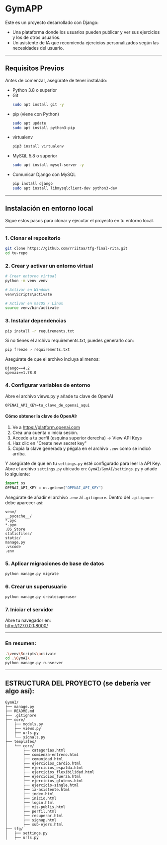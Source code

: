 
# GymAPP

Este es un proyecto desarrollado con Django:
- Una plataforma donde los usuarios pueden publicar y ver sus ejercicios y los de otros usuarios.
- Un asistente de IA que recomienda ejercicios personalizados según las necesidades del usuario.

---

## Requisitos Previos

Antes de comenzar, asegúrate de tener instalado:

- Python 3.8 o superior
- Git  
  ```bash
  sudo apt install git -y
  ```
- pip (viene con Python)  
  ```bash
  sudo apt update
  sudo apt install python3-pip
  ```
- virtualenv  
  ```bash
  pip3 install virtualenv
  ```
- MySQL 5.8 o superior  
  ```bash
  sudo apt install mysql-server -y
  ```
- Comunicar Django con MySQL  
  ```bash
  pip install django
  sudo apt install libmysqlclient-dev python3-dev
  ```

---

## Instalación en entorno local

Sigue estos pasos para clonar y ejecutar el proyecto en tu entorno local.

---

### 1. Clonar el repositorio

```bash
git clone https://github.com/rriitaa/tfg-final-rita.git
cd tu-repo
```

### 2. Crear y activar un entorno virtual

```bash
# Crear entorno virtual
python -m venv venv

# Activar en Windows
venv\Scripts\activate

# Activar en macOS / Linux
source venv/bin/activate
```

### 3. Instalar dependencias

```bash
pip install -r requirements.txt
```

Si no tienes el archivo requirements.txt, puedes generarlo con:

```bash
pip freeze > requirements.txt
```

Asegúrate de que el archivo incluya al menos:

```
Django==4.2
openai==1.78.0
```

### 4. Configurar variables de entorno

Abre el archivo views.py y añade tu clave de OpenAI

```
OPENAI_API_KEY=tu_clave_de_openai_aqui
```

#### Cómo obtener la clave de OpenAI:

1. Ve a https://platform.openai.com
2. Crea una cuenta o inicia sesión.
3. Accede a tu perfil (esquina superior derecha) → View API Keys
4. Haz clic en "Create new secret key"
5. Copia la clave generada y pégala en el archivo `.env` como se indicó arriba.

Y asegúrate de que en tu `settings.py` esté configurado para leer la API Key.  
Abre el archivo `settings.py` ubicado en: `GymAI/GymAI/settings.py` y añade lo siguiente:

```python
import os
OPENAI_API_KEY = os.getenv("OPENAI_API_KEY")
```

Asegúrate de añadir el archivo `.env` al `.gitignore`. Dentro del `.gitignore` debe aparecer así:

```
venv/
__pycache__/
*.pyc
*.pyo
.DS_Store
staticfiles/
static/
manage.py
.vscode
.env
```

### 5. Aplicar migraciones de base de datos

```bash
python manage.py migrate
```

### 6. Crear un superusuario

```bash
python manage.py createsuperuser
```

### 7. Iniciar el servidor

Abre tu navegador en:  
http://127.0.0.1:8000/

---

### En resumen:

```bash
.\venv\Scripts\activate
cd .\GymAI\
python manage.py runserver
```

---

## ESTRUCTURA DEL PROYECTO (se debería ver algo así):

```
GymAI/
├── manage.py
├── README.md
├── .gitignore
├── core/
│   ├── models.py
│   ├── views.py
│   ├── urls.py
│   └── signals.py
├── templates/
│   └── core/
│       ├── categorias.html
│       ├── comienza-entreno.html
│       ├── comunidad.html
│       ├── ejercicios_cardio.html
│       ├── ejercicios_espalda.html
│       ├── ejercicios_flexibilidad.html
│       ├── ejercicios_fuerza.html
│       ├── ejercicios_gluteos.html
│       ├── ejercicio-single.html
│       ├── ia-asistente.html
│       ├── index.html
│       ├── inicio.html
│       ├── login.html
│       ├── mis-publis.html
│       ├── perfil.html
│       ├── recuperar.html
│       ├── signup.html
│       ├── sub-ejers.html
├── tfg/
│   ├── settings.py
│   ├── urls.py
```


